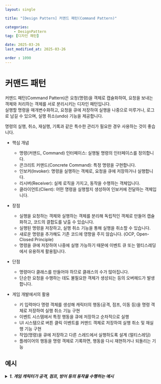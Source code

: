 ```yaml
---
layout: single

title: "[Design Pattern] 커맨드 패턴(Command Pattern)"

categories:
    - DesignPattern
tag: [디자인 패턴]

date: 2025-03-26
last_modified_at: 2025-03-26

order : 1090
---
```


# 커맨드 패턴

커맨드 패턴(Command Pattern)은 요청(명령)을 객체로 캡슐화하여, 요청을 보내는 객체와 처리하는 객체를 서로 분리시키는 디자인 패턴입니다.  
실행할 명령을 매개변수화하고, 요청을 큐에 저장하여 실행을 나중으로 미루거나, 로그로 남길 수 있으며, 실행 취소(undo) 기능을 제공합니다.

명령의 실행, 취소, 재실행, 기록과 같은 특수한 관리가 필요한 경우 사용하는 것이 좋습니다.

+ 핵심 개념
    + 명령(커맨드, Command) 인터페이스: 실행될 명령의 인터페이스를 정의합니다.
    + 콘크리트 커맨드(Concrete Command): 특정 명령을 구현합니다.
    + 인보커(Invoker): 명령을 실행하는 객체로, 요청을 큐에 저장하거나 실행합니다.
    + 리시버(Receiver): 실제 로직을 가지고, 동작을 수행하는 객체입니다.
    + 클라이언트(Client): 어떤 명령을 실행할지 생성하여 인보커에 전달하는 객체입니다.

+ 장점
    - 실행을 요청하는 객체와 실행하는 객체를 분리해 독립적인 객체로 만들어 캡슐화하고, 코드의 결합도를 낮출 수 있습니다.
    - 실행된 명령을 저장하고, 실행 취소 기능을 통해 실행을 취소할 수 있습니다.
    - 새로운 명령을 추가해도 기존 코드에 영향을 주지 않습니다. (OCP, Open-Closed Principle)
    - 명령을 큐에 저장하여 나중에 실행 가능하기 때문에 이벤트 큐 또는 멀티스레딩에서 유용하게 활용됩니다.

+ 단점
    - 명령마다 클래스를 만들어야 하므로 클래스의 수가 많아집니다.
    - 단순한 요청을 수행하는 데도 불필요한 객체가 생성되는 등의 오버헤드가 발생합니다.

+ 게임 개발에서의 활용
    - 키 입력마다 명령 객체를 생성해 캐릭터의 행동(공격, 점프, 이동 등)을 명령 객체로 저장하여 실행 취소 기능 구현
    - 이벤트 시스템에서 특정 행동을 큐에 저장하고 순차적으로 실행
    - UI 시스템으로 버튼 클릭 이벤트를 커맨드 객체로 저장하여 실행 취소 및 재실행 기능 구현
    - 작업(명령)을 큐에 저장하고 다른 스레드에서 실행하도록 설계 (멀티스레딩)
    - 플레이어의 행동을 명령 객체로 기록하면, 행동을 다시 재현하거나 되돌리는 기능

## 예시

<details>
<summary><h5 style="display: inline;">1. 게임 캐릭터가 공격, 점프, 방어 등의 동작을 수행하는 예시</h5></summary>
<div markdown="1">

```cpp
#include <iostream>
#include <vector>

// 커맨드 인터페이스 정의
class Command
{
public:
    virtual void execute() = 0;  // 명령 실행
    virtual void undo() = 0;     // 실행 취소
    virtual ~Command() = default;
};

// 리시버 정의 (게임 캐릭터)
// 실제 동작을 수행합니다.
class Character
{
public:
    void attack() { std::cout << "캐릭터가 공격합니다!" << std::endl; }
    void jump() { std::cout << "캐릭터가 점프합니다!" << std::endl; }
    void defend() { std::cout << "캐릭터가 방어합니다!" << std::endl; }
};

// 명령 클래스들(Concrete Command)
class AttackCommand : public Command
{
private:
    Character& character;

public:
    AttackCommand(Character& c) : character(c) {}
    void execute() override { character.attack(); }
    void undo() override { std::cout << "공격을 취소합니다." << std::endl; }
};

class JumpCommand : public Command
{
    Character& character;
public:
    JumpCommand(Character& c) : character(c) {}
    void execute() override { character.jump(); }
    void undo() override { std::cout << "점프를 취소합니다." << std::endl; }
};

class DefendCommand : public Command
{
    Character& character;
public:
    DefendCommand(Character& c) : character(c) {}
    void execute() override { character.defend(); }
    void undo() override { std::cout << "방어를 취소합니다." << std::endl; }
};

// 인보커(Invoker)
class InputHandler
{
    std::vector<Command*> history;  // 실행된 명령 저장 (Undo 기능)
public:
    void executeCommand(Command* command)
    {
        command->execute();
        history.push_back(command);
    }

    void undoLastCommand()
    {
        if (!history.empty())
        {
            Command* lastCommand = history.back();
            lastCommand->undo();
            history.pop_back();
        }
        else
        {
            std::cout << "실행 취소할 명령이 없습니다." << std::endl;
        }
    }
};

// 클라이언트(Client)
int main()
{
    Character myCharacter;  // 게임 캐릭터 생성

    AttackCommand attack(myCharacter);
    JumpCommand jump(myCharacter);
    DefendCommand defend(myCharacter);

    InputHandler inputHandler;

    // 명령 실행
    inputHandler.executeCommand(&attack);
    inputHandler.executeCommand(&jump);
    inputHandler.executeCommand(&defend);

    // 실행 취소 (Undo)
    inputHandler.undoLastCommand();
    inputHandler.undoLastCommand();
}
```

</div>
</details>